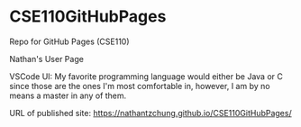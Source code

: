 # CSE110GitHubPages
Repo for GitHub Pages (CSE110)

Nathan's User Page

VSCode UI: My favorite programming language would either be Java or C since those are the ones I'm most comfortable in, however, I am by no means a master in any of them.


URL of published site: https://nathantzchung.github.io/CSE110GitHubPages/